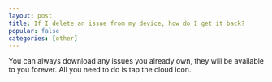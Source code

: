 ```yaml
---
layout: post
title: If I delete an issue from my device, how do I get it back?
popular: false
categories: [other]
---
```

You can always download any issues you already own, they will be available to you forever. All you need to do is tap the cloud icon.
